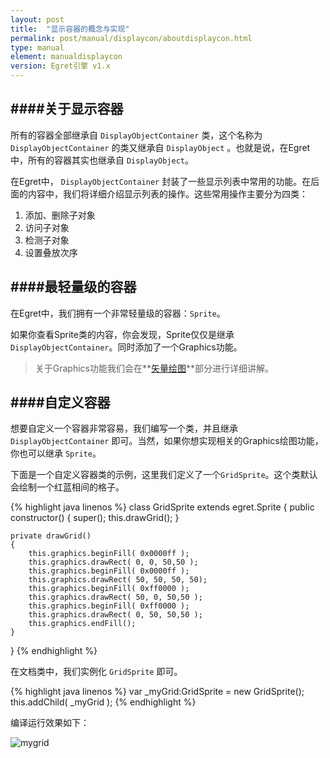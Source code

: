 ```yaml
---
layout: post
title:  "显示容器的概念与实现"
permalink: post/manual/displaycon/aboutdisplaycon.html
type: manual
element: manualdisplaycon
version: Egret引擎 v1.x
---
```


####关于显示容器
---

所有的容器全部继承自 `DisplayObjectContainer` 类，这个名称为 `DisplayObjectContainer` 的类又继承自 `DisplayObject` 。也就是说，在Egret中，所有的容器其实也继承自 `DisplayObject`。

在Egret中， `DisplayObjectContainer` 封装了一些显示列表中常用的功能。在后面的内容中，我们将详细介绍显示列表的操作。这些常用操作主要分为四类：

1. 添加、删除子对象
2. 访问子对象
3. 检测子对象
4. 设置叠放次序

####最轻量级的容器
---

在Egret中，我们拥有一个非常轻量级的容器：`Sprite`。

如果你查看Sprite类的内容，你会发现，Sprite仅仅是继承 `DisplayObjectContainer`。同时添加了一个Graphics功能。

>关于Graphics功能我们会在**[矢量绘图]()**部分进行详细讲解。

####自定义容器
---

想要自定义一个容器非常容易，我们编写一个类，并且继承 `DisplayObjectContainer` 即可。当然，如果你想实现相关的Graphics绘图功能，你也可以继承 `Sprite`。

下面是一个自定义容器类的示例，这里我们定义了一个`GridSprite`。这个类默认会绘制一个红蓝相间的格子。

{% highlight java linenos %}
class GridSprite extends egret.Sprite
{
    public constructor()
    {
        super();
        this.drawGrid();
    }

    private drawGrid()
    {
        this.graphics.beginFill( 0x0000ff );
        this.graphics.drawRect( 0, 0, 50,50 );
        this.graphics.beginFill( 0x0000ff );
        this.graphics.drawRect( 50, 50, 50, 50);
        this.graphics.beginFill( 0xff0000 );
        this.graphics.drawRect( 50, 0, 50,50 );
        this.graphics.beginFill( 0xff0000 );
        this.graphics.drawRect( 0, 50, 50,50 );
        this.graphics.endFill();
    }
}
{% endhighlight %}  

在文档类中，我们实例化 `GridSprite` 即可。

{% highlight java linenos %}
var _myGrid:GridSprite = new GridSprite();
this.addChild( _myGrid );
{% endhighlight %}

编译运行效果如下：

![mygrid]({{site.baseurl}}/assets/img/mygrid.png)
